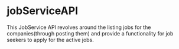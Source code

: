# jobServiceAPI
This JobService API revolves around the listing jobs for the companies(through posting them) and provide a functionality for job seekers to apply for the active jobs.
